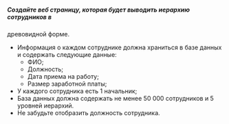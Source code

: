 #####  Создайте веб страницу, которая будет выводить иерархию сотрудников в
древовидной форме.<br>
* Информация о каждом сотруднике должна храниться в базе данных и
содержать следующие данные:<br>
    - ФИО;<br>
    - Должность;<br>
    - Дата приема на работу;<br>
    - Размер заработной платы;<br>
* У каждого сотрудника есть 1 начальник;<br>
* База данных должна содержать не менее 50 000 сотрудников и 5 уровней
иерархий.<br>
* Не забудьте отобразить должность сотрудника.